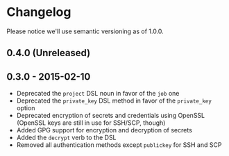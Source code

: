 # Changelog

Please notice we'll use semantic versioning as of 1.0.0.

## 0.4.0 (Unreleased)

## 0.3.0 - 2015-02-10

* Deprecated the `project` DSL noun in favor of the `job` one
* Deprecated the `private_key` DSL method in favor of the `private_key` option
* Deprecated encryption of secrets and credentials using OpenSSL (OpenSSL keys
  are still in use for SSH/SCP, though)
* Added GPG support for encryption and decryption of secrets
* Added the `decrypt` verb to the DSL
* Removed all authentication methods except `publickey` for SSH and SCP
